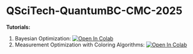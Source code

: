 # QSciTech-QuantumBC-CMC-2025
**Tutorials:**
1. Bayesian Optimization: <a target="_blank" href="https://colab.research.google.com/github/ChemAI-Lab/QSciTech-QuantumBC-CMC-2025/blob/main/notebooks/BOptTutorial.ipynb"> <img src="https://colab.research.google.com/assets/colab-badge.svg" alt="Open In Colab"/> </a>
2. Measurement Optimization with Coloring Algorithms:  <a target="_blank" href="https://colab.research.google.com/github/ChemAI-Lab/QSciTech-QuantumBC-CMC-2025/blob/main/notebooks/MeasurementOptTutorial.ipynb"> <img src="https://colab.research.google.com/assets/colab-badge.svg" alt="Open In Colab"/> </a>
